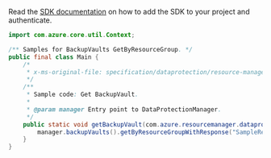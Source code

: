 Read the [SDK documentation](https://github.com/Azure/azure-sdk-for-java/blob/azure-resourcemanager-dataprotection_1.0.0-beta.1/sdk/dataprotection/azure-resourcemanager-dataprotection/README.md) on how to add the SDK to your project and authenticate.

```java
import com.azure.core.util.Context;

/** Samples for BackupVaults GetByResourceGroup. */
public final class Main {
    /*
     * x-ms-original-file: specification/dataprotection/resource-manager/Microsoft.DataProtection/stable/2021-07-01/examples/VaultCRUD/GetBackupVault.json
     */
    /**
     * Sample code: Get BackupVault.
     *
     * @param manager Entry point to DataProtectionManager.
     */
    public static void getBackupVault(com.azure.resourcemanager.dataprotection.DataProtectionManager manager) {
        manager.backupVaults().getByResourceGroupWithResponse("SampleResourceGroup", "swaggerExample", Context.NONE);
    }
}
```
